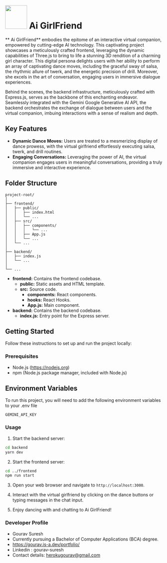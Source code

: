 # <img src="" width="70" height="75" > Ai GirlFriend
** Ai GirlFriend** embodies the epitome of an interactive virtual companion, empowered by cutting-edge AI technology. This captivating project showcases a meticulously crafted frontend, leveraging the dynamic capabilities of Three.js to bring to life a stunning 3D rendition of a charming girl character. This digital persona delights users with her ability to perform an array of captivating dance moves, including the graceful sway of salsa, the rhythmic allure of twerk, and the energetic precision of drill. Moreover, she excels in the art of conversation, engaging users in immersive dialogue experiences.

Behind the scenes, the backend infrastructure, meticulously crafted with Express.js, serves as the backbone of this enchanting endeavor. Seamlessly integrated with the Gemini Google Generative AI API, the backend orchestrates the exchange of dialogue between users and the virtual companion, imbuing interactions with a sense of realism and depth.

## Key Features
- **Dynamic Dance Moves:** Users are treated to a mesmerizing display of dance prowess, with the virtual girlfriend effortlessly executing salsa, twerk, and drill routines.
- **Engaging Conversations:** Leveraging the power of AI, the virtual companion engages users in meaningful conversations, providing a truly immersive and interactive experience.

## Folder Structure

```
project-root/
│
├── frontend/
│   ├── public/
│   │   ├── index.html
│   │   └── ...
│   ├── src/
│   │   ├── components/
│   │   │   └── ...
│   │   ├── App.js
│   │   └── ...
│   └── ...
│
├── backend/
│   ├── index.js
│   └── ...
│
└── ...
```


- **frontend:** Contains the frontend codebase.
  - **public:** Static assets and HTML template.
  - **src:** Source code.
    - **components:** React components.
    - **hooks:** React Hooks.
    - **App.js:** Main component.
- **backend:** Contains the backend codebase.
  - **index.js:** Entry point for the Express server.


## Getting Started

Follow these instructions to set up and run the project locally:

### Prerequisites

- Node.js (https://nodejs.org)
- npm (Node.js package manager, included with Node.js)


## Environment Variables

To run this project, you will need to add the following environment variables to your .env file

`GEMINI_API_KEY`

### Usage

1. Start the backend server:
```bash
cd backend
yarn dev
```
2. Start the frontend server:
```bash
cd ../frontend
npm run start
```

3. Open your web browser and navigate to `http://localhost:3000`.

4. Interact with the virtual girlfriend by clicking on the dance buttons or typing messages in the chat input.

5. Enjoy dancing with and chatting to Ai GirlFriend!



### Developer Profile

- Gourav Suresh
- Currently pursuing a Bachelor of Computer Applications (BCA) degree.
- https://gourav.is-a.dev/portfolio/
- Linkedin : gourav-suresh
- Contact details: herokugourav@gmail.com
